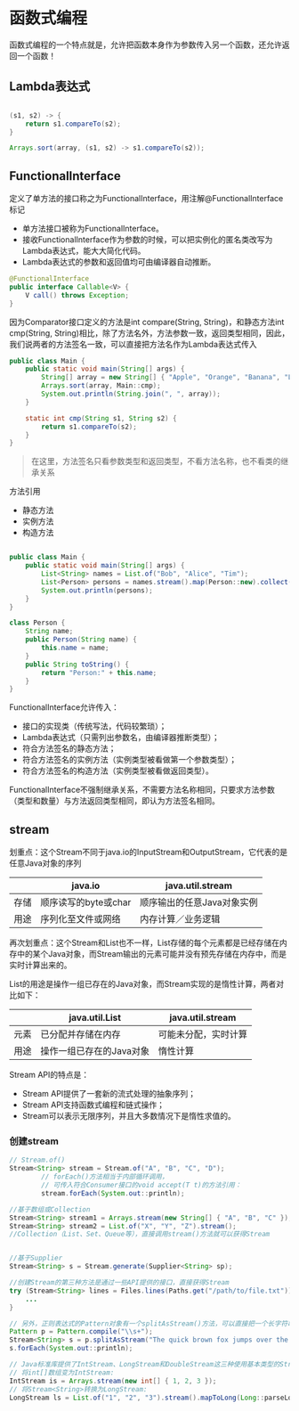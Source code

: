# 函数式编程

函数式编程的一个特点就是，允许把函数本身作为参数传入另一个函数，还允许返回一个函数！

## Lambda表达式
```java

(s1, s2) -> {
    return s1.compareTo(s2);
}

Arrays.sort(array, (s1, s2) -> s1.compareTo(s2));

```

## FunctionalInterface

定义了单方法的接口称之为FunctionalInterface，用注解@FunctionalInterface标记

- 单方法接口被称为FunctionalInterface。
- 接收FunctionalInterface作为参数的时候，可以把实例化的匿名类改写为Lambda表达式，能大大简化代码。
- Lambda表达式的参数和返回值均可由编译器自动推断。

```java
@FunctionalInterface
public interface Callable<V> {
    V call() throws Exception;
}
```

因为Comparator<String>接口定义的方法是int compare(String, String)，和静态方法int cmp(String, String)相比，除了方法名外，方法参数一致，返回类型相同，因此，我们说两者的方法签名一致，可以直接把方法名作为Lambda表达式传入

```java
public class Main {
    public static void main(String[] args) {
        String[] array = new String[] { "Apple", "Orange", "Banana", "Lemon" };
        Arrays.sort(array, Main::cmp);
        System.out.println(String.join(", ", array));
    }

    static int cmp(String s1, String s2) {
        return s1.compareTo(s2);
    }
}
```

> 在这里，方法签名只看参数类型和返回类型，不看方法名称，也不看类的继承关系

方法引用
- 静态方法
- 实例方法
- 构造方法 

```java

public class Main {
    public static void main(String[] args) {
        List<String> names = List.of("Bob", "Alice", "Tim");
        List<Person> persons = names.stream().map(Person::new).collect(Collectors.toList());
        System.out.println(persons);
    }
}

class Person {
    String name;
    public Person(String name) {
        this.name = name;
    }
    public String toString() {
        return "Person:" + this.name;
    }
}


```

FunctionalInterface允许传入：

- 接口的实现类（传统写法，代码较繁琐）；
- Lambda表达式（只需列出参数名，由编译器推断类型）；
- 符合方法签名的静态方法；
- 符合方法签名的实例方法（实例类型被看做第一个参数类型）；
- 符合方法签名的构造方法（实例类型被看做返回类型）。

FunctionalInterface不强制继承关系，不需要方法名称相同，只要求方法参数（类型和数量）与方法返回类型相同，即认为方法签名相同。


## stream

划重点：这个Stream不同于java.io的InputStream和OutputStream，它代表的是任意Java对象的序列

| 	| java.io | java.util.stream |
| -- |-- | -- |
| 存储 | 顺序读写的byte或char | 顺序输出的任意Java对象实例 |
| 用途 | 序列化至文件或网络 | 内存计算／业务逻辑 |

再次划重点：这个Stream和List也不一样，List存储的每个元素都是已经存储在内存中的某个Java对象，而Stream输出的元素可能并没有预先存储在内存中，而是实时计算出来的。

List的用途是操作一组已存在的Java对象，而Stream实现的是惰性计算，两者对比如下：

| | java.util.List | java.util.stream |
| --  | --  | -- |
| 元素 | 已分配并存储在内存 | 可能未分配，实时计算 |
| 用途 | 操作一组已存在的Java对象 | 惰性计算 |

Stream API的特点是：

- Stream API提供了一套新的流式处理的抽象序列；
- Stream API支持函数式编程和链式操作；
- Stream可以表示无限序列，并且大多数情况下是惰性求值的。

### 创建stream


```java
// Stream.of()
Stream<String> stream = Stream.of("A", "B", "C", "D");
        // forEach()方法相当于内部循环调用，
        // 可传入符合Consumer接口的void accept(T t)的方法引用：
        stream.forEach(System.out::println);

//基于数组或Collection
Stream<String> stream1 = Arrays.stream(new String[] { "A", "B", "C" });
Stream<String> stream2 = List.of("X", "Y", "Z").stream();
//Collection（List、Set、Queue等），直接调用stream()方法就可以获得Stream


//基于Supplier
Stream<String> s = Stream.generate(Supplier<String> sp);

//创建Stream的第三种方法是通过一些API提供的接口，直接获得Stream
try (Stream<String> lines = Files.lines(Paths.get("/path/to/file.txt"))) {
    ...
}

// 另外，正则表达式的Pattern对象有一个splitAsStream()方法，可以直接把一个长字符串分割成Stream序列而不是数组
Pattern p = Pattern.compile("\\s+");
Stream<String> s = p.splitAsStream("The quick brown fox jumps over the lazy dog");
s.forEach(System.out::println);

// Java标准库提供了IntStream、LongStream和DoubleStream这三种使用基本类型的Stream，它们的使用方法和范型Stream没有大的区别，设计这三个Stream的目的是提高运行效率
// 将int[]数组变为IntStream:
IntStream is = Arrays.stream(new int[] { 1, 2, 3 });
// 将Stream<String>转换为LongStream:
LongStream ls = List.of("1", "2", "3").stream().mapToLong(Long::parseLong);
```